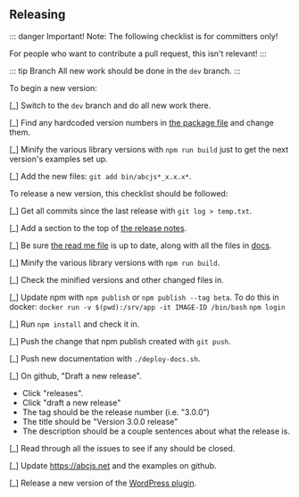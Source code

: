 ## Releasing

::: danger Important!
Note: The following checklist is for committers only! 

For people who want to contribute a pull request, this isn't relevant!
:::

::: tip Branch
All new work should be done in the `dev` branch.
:::

To begin a new version:

[_] Switch to the `dev` branch and do all new work there.

[_] Find any hardcoded version numbers in [the package file](../package.json) and change them. 

[_] Minify the various library versions with `npm run build` just to get the next version's examples set up.

[_] Add the new files: `git add bin/abcjs*_x.x.x*`.

To release a new version, this checklist should be followed:

[_] Get all commits since the last release with `git log > temp.txt`.

[_] Add a section to the top of [the release notes](../RELEASE.md).

[_] Be sure [the read me file](../README.md) is up to date, along with all the files in [docs](../docs).

[_] Minify the various library versions with `npm run build`.

[_] Check the minified versions and other changed files in.

[_] Update npm with `npm publish` or `npm publish --tag beta`.
    To do this in docker:
    `docker run -v $(pwd):/srv/app -it IMAGE-ID /bin/bash`
     `npm login`

[_] Run `npm install` and check it in.

[_] Push the change that npm publish created with `git push`.

[_] Push new documentation with `./deploy-docs.sh`.

[_] On github, "Draft a new release".
* Click "releases".
* Click "draft a new release"
* The tag should be the release number (i.e. "3.0.0")
* The title should be "Version 3.0.0 release"
* The description should be a couple sentences about what the release is.

[_] Read through all the issues to see if any should be closed.

[_] Update https://abcjs.net and the examples on github.

[_] Release a new version of the [WordPress plugin](https://wordpress.org/plugins/abc-notation/).

